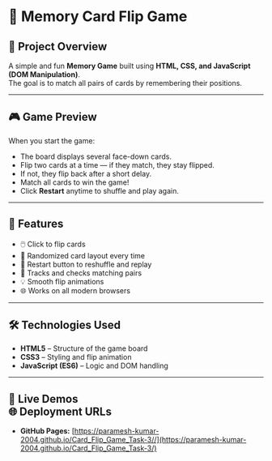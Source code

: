 # 🧠 Memory Card Flip Game

## 📌 Project Overview

A simple and fun **Memory Game** built using **HTML, CSS, and JavaScript (DOM Manipulation)**.  
The goal is to match all pairs of cards by remembering their positions.

---

## 🎮 Game Preview

When you start the game:

- The board displays several face-down cards.
- Flip two cards at a time — if they match, they stay flipped.
- If not, they flip back after a short delay.
- Match all cards to win the game!
- Click **Restart** anytime to shuffle and play again.

---

## 🧩 Features

- 🖱️ Click to flip cards
- 🎴 Randomized card layout every time
- 🔁 Restart button to reshuffle and replay
- 🧠 Tracks and checks matching pairs
- 💡 Smooth flip animations
- 🌐 Works on all modern browsers

---

## 🛠️ Technologies Used

- **HTML5** – Structure of the game board
- **CSS3** – Styling and flip animation
- **JavaScript (ES6)** – Logic and DOM handling

---

## 🚀 Live Demos <br/> 🌐 Deployment URLs

- **GitHub Pages:** [https://paramesh-kumar-2004.github.io/Card_Flip_Game_Task-3//](https://paramesh-kumar-2004.github.io/Card_Flip_Game_Task-3/)
